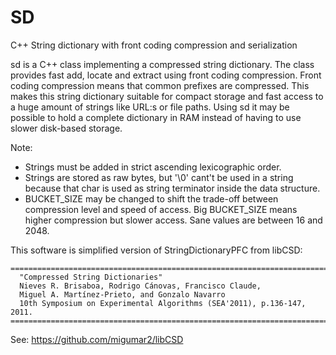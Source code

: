 # SD
C++ String dictionary with front coding compression and serialization

sd is a C++ class implementing a compressed string dictionary. The class provides fast add, locate and 
extract using front coding compression. Front coding compression means that common prefixes are compressed. This makes this string dictionary suitable for compact storage and fast access to a huge amount of strings like URL:s or file paths. Using sd it may be possible to hold a complete dictionary in RAM instead of having to use slower disk-based storage.

Note: 
* Strings must be added in strict ascending lexicographic order. 
* Strings are stored as raw bytes, but '\0' cant't be used in a string because that char is used as string terminator inside the data structure.
* BUCKET_SIZE may be changed to shift the trade-off between compression level and speed of access. Big BUCKET_SIZE means higher compression but slower access. Sane values are between 16 and 2048.
 
This software is simplified version of StringDictionaryPFC from libCSD:
```
==========================================================================
  "Compressed String Dictionaries"
  Nieves R. Brisaboa, Rodrigo Cánovas, Francisco Claude, 
  Miguel A. Martínez-Prieto, and Gonzalo Navarro
  10th Symposium on Experimental Algorithms (SEA'2011), p.136-147, 2011.
==========================================================================
```
See: https://github.com/migumar2/libCSD
